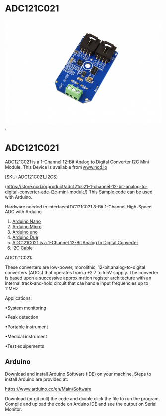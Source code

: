 
# ADC121C021
[![ADC121C021](ADC121C021_I2CADC.png)](https://store.ncd.io/product/adc121c021-1-channel-12-bit-analog-to-digital-converter-adc-i2c-mini-module/).

# ADC121C021
ADC121C021 is a 1-Channel 12-Bit Analog to Digital Converter I2C Mini Module.
This Device is available from www.ncd.io

[SKU: ADC121C021_I2CS]

(https://store.ncd.io/product/adc121c021-1-channel-12-bit-analog-to-digital-converter-adc-i2c-mini-module/)
This Sample code can be used with Arduino.

Hardware needed to interfaceADC121C021 8-Bit 1-Channel High-Speed ADC with Arduino
1. <a href="https://store.ncd.io/product/i2c-shield-for-arduino-nano/">Arduino Nano</a>
2. <a href="https://store.ncd.io/product/i2c-shield-for-arduino-micro-with-i2c-expansion-port/">Arduino Micro</a>
3. <a href="https://store.ncd.io/product/i2c-shield-for-arduino-uno/">Arduino uno</a>
4. <a href="https://store.ncd.io/product/dual-i2c-shield-for-arduino-due-with-modular-communications-interface/">Arduino Due</a>
5. <a href="https://store.ncd.io/product/adc121c021-1-channel-12-bit-analog-to-digital-converter-adc-i2c-mini-module/">ADC121C021 is a 1-Channel 12-Bit Analog to Digital Converter</a>
6. <a href="https://store.ncd.io/product/i%C2%B2c-cable/">I2C Cable</a>

ADC121C021:

These converters are low-power, monolithic, 12-bit,analog-to-digital converters (ADCs) that operates from a +2.7 to 5.5V supply. The converter is based upon a successive approximation register architecture with an internal track-and-hold circuit that can handle input frequencies up to 11MHz

Applications:

•System monitoring

•Peak detection

•Portable instrument

•Medical instrument

•Test equipements

## Arduino
Download and install Arduino Software (IDE) on your machine. Steps to install Arduino are provided at:

https://www.arduino.cc/en/Main/Software

Download (or git pull) the code and double click the file to run the program.
Compile and upload the code on Arduino IDE and see the output on Serial Monitor.


